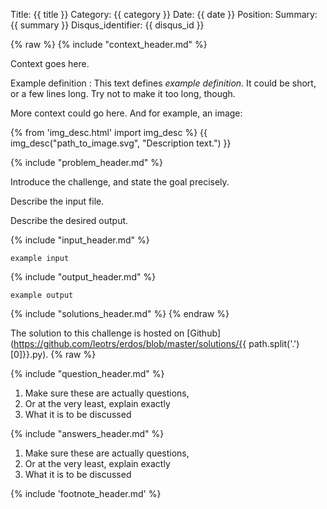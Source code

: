 Title: {{ title }}
Category: {{ category }}
Date: {{ date }}
Position:
Summary: {{ summary }}
Disqus_identifier: {{ disqus_id }}

{% raw %}
{% include "context_header.md" %}


Context goes here.

Example definition
: This text defines *example definition*. It could be short, or a few lines
long. Try not to make it too long, though.

More context could go here. And for example, an image:

{% from 'img_desc.html' import img_desc %}
{{ img_desc("path_to_image.svg", "Description text.") }}


{% include "problem_header.md" %}


Introduce the challenge, and state the goal precisely.

Describe the input file.

Describe the desired output.


{% include "input_header.md" %}

```
example input
```

{% include "output_header.md" %}

```
example output
```


{% include "solutions_header.md" %}
{% endraw %}

The solution to this challenge is hosted on
[Github](https://github.com/leotrs/erdos/blob/master/solutions/{{ path.split('.')[0]}}.py).
{% raw %}

{% include "question_header.md" %}


1. Make sure these are actually questions,
2. Or at the very least, explain exactly
3. What it is to be discussed


{% include "answers_header.md" %}


1. Make sure these are actually questions,
2. Or at the very least, explain exactly
3. What it is to be discussed


{% include 'footnote_header.md' %}


[^1]: [footnote 1]()
[^2]: [footnote 2]()
[^3]: [footnote 3]()
{% endraw %}
